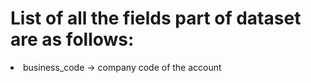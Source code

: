 # List of all the fields part of dataset are as follows: 
<li> business_code -> company code of the account </li>
